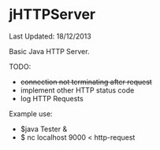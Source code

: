jHTTPServer
===========

Last Updated: 18/12/2013

Basic Java HTTP Server.

TODO:
  - <del>connection not terminating after request</del>
  - implement other HTTP status code
  -  log HTTP Requests


Example use:
  - $java Tester &
  - $ nc localhost 9000 < http-request
